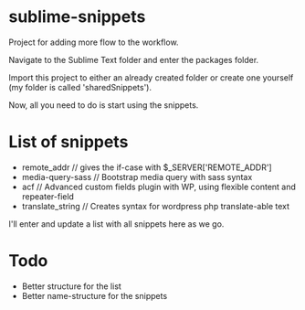 # sublime-snippets

Project for adding more flow to the workflow. 

Navigate to the Sublime Text folder and enter the packages folder. 

Import this project to either an already created folder or create one yourself (my folder is called 'sharedSnippets').

Now, all you need to do is start using the snippets.

# List of snippets

<ul>
  <li>remote_addr // gives the if-case with $_SERVER['REMOTE_ADDR']</li>
  <li>media-query-sass // Bootstrap media query with sass syntax</li>
  <li>acf // Advanced custom fields plugin with WP, using flexible content and repeater-field</li>
  <li>translate_string // Creates syntax for wordpress php translate-able text</li>
  
</ul>

I'll enter and update a list with all snippets here as we go. 

# Todo
<ul>
  <li>Better structure for the list</li>
  <li>Better name-structure for the snippets</li>
</ul>

